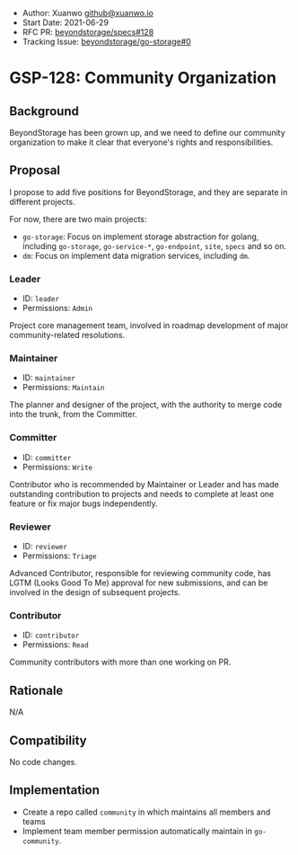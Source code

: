 - Author: Xuanwo <github@xuanwo.io>
- Start Date: 2021-06-29
- RFC PR: [beyondstorage/specs#128](https://github.com/beyondstorage/specs/pull/128)
- Tracking Issue: [beyondstorage/go-storage#0](https://github.com/beyondstorage/go-storage/issues/0)

# GSP-128: Community Organization

## Background

BeyondStorage has been grown up, and we need to define our community organization to make it clear that everyone's rights and responsibilities.

## Proposal

I propose to add five positions for BeyondStorage, and they are separate in different projects.

For now, there are two main projects:

- `go-storage`: Focus on implement storage abstraction for golang, including `go-storage`, `go-service-*`, `go-endpoint`, `site`, `specs` and so on.
- `dm`: Focus on implement data migration services, including `dm`.

### Leader

- ID: `leader`
- Permissions: `Admin`

Project core management team, involved in roadmap development of major community-related resolutions.

### Maintainer

- ID: `maintainer`
- Permissions: `Maintain`

The planner and designer of the project, with the authority to merge code into the trunk, from the Committer.

### Committer

- ID: `committer`
- Permissions: `Write`

Contributor who is recommended by Maintainer or Leader and has made outstanding contribution to projects and needs to complete at least one feature or fix major bugs independently.

### Reviewer

- ID: `reviewer`
- Permissions: `Triage`
  
Advanced Contributor, responsible for reviewing community code, has LGTM (Looks Good To Me) approval for new submissions, and can be involved in the design of subsequent projects.

### Contributor

- ID: `contributor`
- Permissions: `Read`

Community contributors with more than one working on PR.

## Rationale

N/A

## Compatibility

No code changes.

## Implementation

- Create a repo called `community` in which maintains all members and teams
- Implement team member permission automatically maintain in `go-community`.
